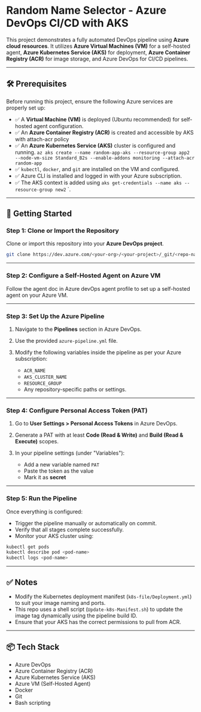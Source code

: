 
# Random Name Selector - Azure DevOps CI/CD with AKS

This project demonstrates a fully automated DevOps pipeline using **Azure cloud resources**. It utilizes **Azure Virtual Machines (VM)** for a self-hosted agent, **Azure Kubernetes Service (AKS)** for deployment, **Azure Container Registry (ACR)** for image storage, and Azure DevOps for CI/CD pipelines.

---

## 🛠️ Prerequisites

Before running this project, ensure the following Azure services are properly set up:

- ✅ A **Virtual Machine (VM)** is deployed (Ubuntu recommended) for self-hosted agent configuration.
- ✅ An **Azure Container Registry (ACR)** is created and accessible by AKS with attach-acr policy
- ✅ An **Azure Kubernetes Service (AKS)** cluster is configured and running. `az aks create --name random-app-aks --resource-group app2 --node-vm-size Standard_B2s --enable-addons monitoring --attach-acr random-app`
- ✅ `kubectl`, `docker`, and `git` are installed on the VM and configured.
- ✅ Azure CLI is installed and logged in with your Azure subscription.
- ✅ The AKS context is added using `aks get-credentials --name aks --resource-group new2`
`.

---

## 🚀 Getting Started

### Step 1: Clone or Import the Repository

Clone or import this repository into your **Azure DevOps project**.

```bash
git clone https://dev.azure.com/<your-org>/<your-project>/_git/<repo-name>
````

---

### Step 2: Configure a Self-Hosted Agent on Azure VM

Follow the agent doc in Azure devOps agent profile to set up a self-hosted agent on your Azure VM.

---

### Step 3: Set Up the Azure Pipeline

1. Navigate to the **Pipelines** section in Azure DevOps.
2. Use the provided `azure-pipeline.yml` file.
3. Modify the following variables inside the pipeline as per your Azure subscription:

   * `ACR_NAME`
   * `AKS_CLUSTER_NAME`
   * `RESOURCE_GROUP`
   * Any repository-specific paths or settings.

---

### Step 4: Configure Personal Access Token (PAT)

1. Go to **User Settings > Personal Access Tokens** in Azure DevOps.
2. Generate a PAT with at least **Code (Read & Write)** and **Build (Read & Execute)** scopes.
3. In your pipeline settings (under "Variables"):

   * Add a new variable named `PAT`
   * Paste the token as the value
   * Mark it as **secret**

---

### Step 5: Run the Pipeline

Once everything is configured:

* Trigger the pipeline manually or automatically on commit.
* Verify that all stages complete successfully.
* Monitor your AKS cluster using:

```bash
kubectl get pods
kubectl describe pod <pod-name>
kubectl logs <pod-name>
```

---

## ✅ Notes

* Modify the Kubernetes deployment manifest (`k8s-file/Deployment.yml`) to suit your image naming and ports.
* This repo uses a shell script (`Update-k8s-Manifest.sh`) to update the image tag dynamically using the pipeline build ID.
* Ensure that your AKS has the correct permissions to pull from ACR.

---

## 📦 Tech Stack

* Azure DevOps
* Azure Container Registry (ACR)
* Azure Kubernetes Service (AKS)
* Azure VM (Self-Hosted Agent)
* Docker
* Git
* Bash scripting


